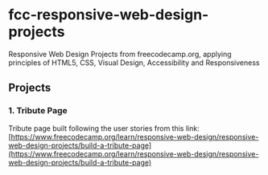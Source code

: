 # fcc-responsive-web-design-projects

Responsive Web Design Projects from freecodecamp.org, applying principles of HTML5, CSS, Visual Design, Accessibility and Responsiveness

## Projects

### 1. Tribute Page

Tribute page built following the user stories from this link: [https://www.freecodecamp.org/learn/responsive-web-design/responsive-web-design-projects/build-a-tribute-page](https://www.freecodecamp.org/learn/responsive-web-design/responsive-web-design-projects/build-a-tribute-page)

